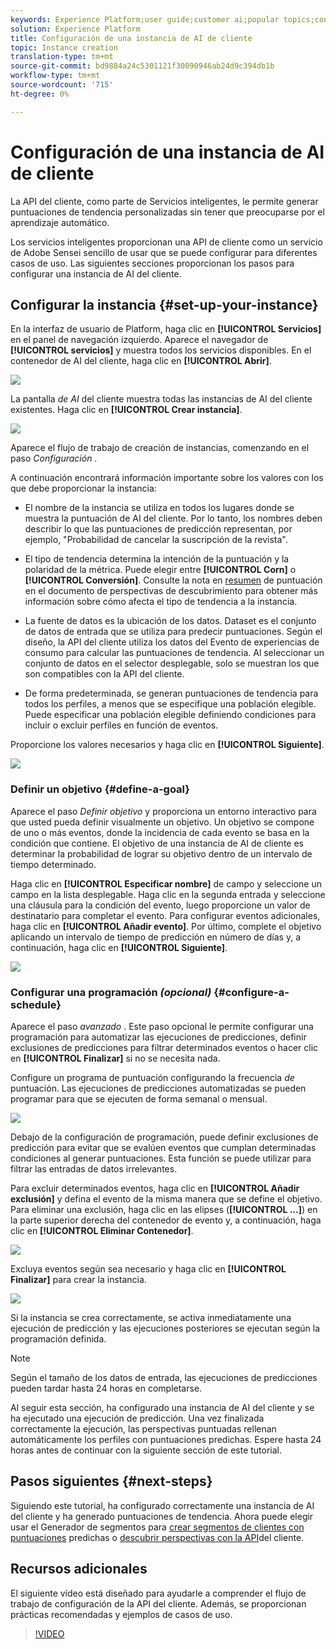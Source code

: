 ```yaml
---
keywords: Experience Platform;user guide;customer ai;popular topics;configure instance;create instance;
solution: Experience Platform
title: Configuración de una instancia de AI de cliente
topic: Instance creation
translation-type: tm+mt
source-git-commit: bd9884a24c5301121f30090946ab24d9c394db1b
workflow-type: tm+mt
source-wordcount: '715'
ht-degree: 0%

---
```



# Configuración de una instancia de AI de cliente

La API del cliente, como parte de Servicios inteligentes, le permite generar puntuaciones de tendencia personalizadas sin tener que preocuparse por el aprendizaje automático.

Los servicios inteligentes proporcionan una API de cliente como un servicio de Adobe Sensei sencillo de usar que se puede configurar para diferentes casos de uso. Las siguientes secciones proporcionan los pasos para configurar una instancia de AI del cliente.

## Configurar la instancia {#set-up-your-instance}

En la interfaz de usuario de Platform, haga clic en **[!UICONTROL Servicios]** en el panel de navegación izquierdo. Aparece el navegador de **[!UICONTROL servicios]** y muestra todos los servicios disponibles. En el contenedor de AI del cliente, haga clic en **[!UICONTROL Abrir]**.

![](../images/user-guide/navigate-to-service.png)

La pantalla *de AI* del cliente muestra todas las instancias de AI del cliente existentes. Haga clic en **[!UICONTROL Crear instancia]**.

![](../images/user-guide/dashboard.png)

Aparece el flujo de trabajo de creación de instancias, comenzando en el paso *Configuración* .

A continuación encontrará información importante sobre los valores con los que debe proporcionar la instancia:

* El nombre de la instancia se utiliza en todos los lugares donde se muestra la puntuación de AI del cliente. Por lo tanto, los nombres deben describir lo que las puntuaciones de predicción representan, por ejemplo, &quot;Probabilidad de cancelar la suscripción de la revista&quot;.

* El tipo de tendencia determina la intención de la puntuación y la polaridad de la métrica. Puede elegir entre **[!UICONTROL Corn]** o **[!UICONTROL Conversión]**. Consulte la nota en [resumen](./discover-insights.md#scoring-summary) de puntuación en el documento de perspectivas de descubrimiento para obtener más información sobre cómo afecta el tipo de tendencia a la instancia.

* La fuente de datos es la ubicación de los datos. Dataset es el conjunto de datos de entrada que se utiliza para predecir puntuaciones. Según el diseño, la API del cliente utiliza los datos del Evento de experiencias de consumo para calcular las puntuaciones de tendencia. Al seleccionar un conjunto de datos en el selector desplegable, solo se muestran los que son compatibles con la API del cliente.

* De forma predeterminada, se generan puntuaciones de tendencia para todos los perfiles, a menos que se especifique una población elegible. Puede especificar una población elegible definiendo condiciones para incluir o excluir perfiles en función de eventos.

Proporcione los valores necesarios y haga clic en **[!UICONTROL Siguiente]**.

![](../images/user-guide/setup.png)

### Definir un objetivo {#define-a-goal}

Aparece el paso *Definir objetivo* y proporciona un entorno interactivo para que usted pueda definir visualmente un objetivo. Un objetivo se compone de uno o más eventos, donde la incidencia de cada evento se basa en la condición que contiene. El objetivo de una instancia de AI de cliente es determinar la probabilidad de lograr su objetivo dentro de un intervalo de tiempo determinado.

Haga clic en **[!UICONTROL Especificar nombre]** de campo y seleccione un campo en la lista desplegable. Haga clic en la segunda entrada y seleccione una cláusula para la condición del evento, luego proporcione un valor de destinatario para completar el evento. Para configurar eventos adicionales, haga clic en **[!UICONTROL Añadir evento]**. Por último, complete el objetivo aplicando un intervalo de tiempo de predicción en número de días y, a continuación, haga clic en **[!UICONTROL Siguiente]**.

![](../images/user-guide/goal.png)

### Configurar una programación *(opcional)* {#configure-a-schedule}

Aparece el paso *avanzado* . Este paso opcional le permite configurar una programación para automatizar las ejecuciones de predicciones, definir exclusiones de predicciones para filtrar determinados eventos o hacer clic en **[!UICONTROL Finalizar]** si no se necesita nada.

Configure un programa de puntuación configurando la frecuencia *de* puntuación. Las ejecuciones de predicciones automatizadas se pueden programar para que se ejecuten de forma semanal o mensual.

![](../images/user-guide/schedule.png)

Debajo de la configuración de programación, puede definir exclusiones de predicción para evitar que se evalúen eventos que cumplan determinadas condiciones al generar puntuaciones. Esta función se puede utilizar para filtrar las entradas de datos irrelevantes.

Para excluir determinados eventos, haga clic en **[!UICONTROL Añadir exclusión]** y defina el evento de la misma manera que se define el objetivo. Para eliminar una exclusión, haga clic en las elipses (**[!UICONTROL ...]**) en la parte superior derecha del contenedor de evento y, a continuación, haga clic en **[!UICONTROL Eliminar Contenedor]**.

![](../images/user-guide/exclusion.png)

Excluya eventos según sea necesario y haga clic en **[!UICONTROL Finalizar]** para crear la instancia.

![](../images/user-guide/advanced.png)

Si la instancia se crea correctamente, se activa inmediatamente una ejecución de predicción y las ejecuciones posteriores se ejecutan según la programación definida.

>[!NOTE]
>
>Según el tamaño de los datos de entrada, las ejecuciones de predicciones pueden tardar hasta 24 horas en completarse.

Al seguir esta sección, ha configurado una instancia de AI del cliente y se ha ejecutado una ejecución de predicción. Una vez finalizada correctamente la ejecución, las perspectivas puntuadas rellenan automáticamente los perfiles con puntuaciones predichas. Espere hasta 24 horas antes de continuar con la siguiente sección de este tutorial.

## Pasos siguientes {#next-steps}

Siguiendo este tutorial, ha configurado correctamente una instancia de AI del cliente y ha generado puntuaciones de tendencia. Ahora puede elegir usar el Generador de segmentos para [crear segmentos de clientes con puntuaciones](./create-segment.md) predichas o [descubrir perspectivas con la API](./discover-insights.md)del cliente.

## Recursos adicionales

El siguiente vídeo está diseñado para ayudarle a comprender el flujo de trabajo de configuración de la API del cliente. Además, se proporcionan prácticas recomendadas y ejemplos de casos de uso.

>[!VIDEO](https://video.tv.adobe.com/v/32665?learn=on&quality=12)

